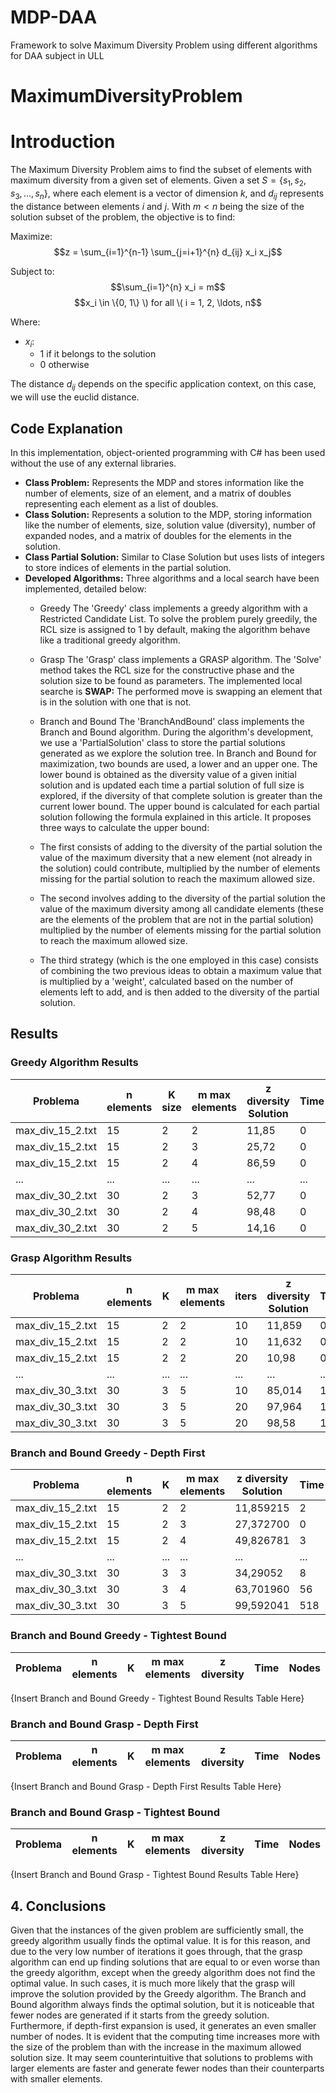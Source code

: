 # MDP-DAA
Framework to solve Maximum Diversity Problem using different algorithms for DAA subject in ULL
# MaximumDiversityProblem

# Introduction

The Maximum Diversity Problem aims to find the subset of elements with maximum diversity from a given set of elements. 
Given a set $S = \{s_1, s_2, s_3, \ldots, s_n\}$, where each element is a vector of dimension $k$, and $d_{ij}$
represents the distance between elements $i$ and $j$. With $m < n$ being the size of the solution subset of the problem, 
the objective is to find:

Maximize: $$z = \sum_{i=1}^{n-1} \sum_{j=i+1}^{n} d_{ij} x_i x_j$$

Subject to:
$$\sum_{i=1}^{n} x_i = m$$
$$x_i \in \{0, 1\} \) for all \( i = 1, 2, \ldots, n$$

Where:
- $x_i$:
  - $1$ if it belongs to the solution
  - $0$ otherwise

The distance $d_{ij}$ depends on the specific application context, on this case, we will use the euclid distance.

## Code Explanation
In this implementation, object-oriented programming with C# has been used without the use of any external libraries.
- **Class Problem:** Represents the MDP and stores information like the number of elements, size of an element, and a matrix of doubles representing each element as a list of doubles.
- **Class Solution:** Represents a solution to the MDP, storing information like the number of elements, size, solution value (diversity), number of expanded nodes, and a matrix of doubles for the elements in the solution.
- **Class Partial Solution:** Similar to Clase Solution but uses lists of integers to store indices of elements in the partial solution.
- **Developed Algorithms:** Three algorithms and a local search have been implemented, detailed below:
  - Greedy
  The 'Greedy' class implements a greedy algorithm with a Restricted Candidate List. To solve the problem purely greedily, the RCL size is assigned to 1 by default, making the algorithm behave like a traditional greedy algorithm.

  - Grasp
  The 'Grasp' class implements a GRASP algorithm. The 'Solve' method takes the RCL size for the constructive phase and the solution size to be found as parameters. The implemented local searche is **SWAP:** The performed move is swapping an element that is in the solution with one that is not.

  - Branch and Bound
  The 'BranchAndBound' class implements the Branch and Bound algorithm. During the algorithm's development, we use a 'PartialSolution' class to store the partial solutions generated as we explore the solution tree. In Branch and Bound for maximization, two bounds are used, a lower and an upper one. The lower bound is obtained as the diversity value of a given initial solution and is updated each time a partial solution of full size is explored, if the diversity of that complete solution is greater than the current lower bound. The upper bound is calculated for each partial solution following the formula explained in this article. It proposes three ways to calculate the upper bound:
  - The first consists of adding to the diversity of the partial solution the value of the maximum diversity that a new element (not already in the solution) could contribute, multiplied by the number of elements missing for the partial solution to reach the maximum allowed size.
  - The second involves adding to the diversity of the partial solution the value of the maximum diversity among all candidate elements (these are the elements of the problem that are not in the partial solution) multiplied by the number of elements missing for the partial solution to reach the maximum allowed size.
  - The third strategy (which is the one employed in this case) consists of combining the two previous ideas to obtain a maximum value that is multiplied by a 'weight', calculated based on the number of elements left to add, and is then added to the diversity of the partial solution.

## Results

### Greedy Algorithm Results

| Problema    | n elements | K size | m max elements | z diversity Solution | Time  |
|-------------|------------|--------|----------------|----------------------|-------|
| max_div_15_2.txt | 15         | 2      | 2              | 11,85     | 0     |
| max_div_15_2.txt | 15         | 2      | 3              | 25,72    | 0     |
| max_div_15_2.txt | 15         | 2      | 4              | 86,59     | 0     |
| ...         | ...        | ...    | ...            | ...                  | ...   |
| max_div_30_2.txt | 30         | 2      | 3              | 52,77     | 0     |
| max_div_30_2.txt | 30         | 2      | 4              | 98,48    | 0     |
| max_div_30_2.txt | 30         | 2      | 5              | 14,16         | 0     |


### Grasp Algorithm Results

| Problema        | n elements | K | m max elements | iters | z diversity Solution | Time |
|-----------------|------------|---|----------------|-------|---------------------|------|
| max_div_15_2.txt | 15        | 2 | 2              | 10    | 11,859              | 0    |
| max_div_15_2.txt | 15        | 2 | 2              | 10    | 11,632              | 0    |
| max_div_15_2.txt | 15        | 2 | 2              | 20    | 10,98               | 0    |
| ...              | ...       |...| ...            | ...   | ...                 | ...  |
| max_div_30_3.txt | 30        | 3 | 5              | 10    | 85,014              | 1    |
| max_div_30_3.txt | 30        | 3 | 5              | 20    | 97,964              | 1    |
| max_div_30_3.txt | 30        | 3 | 5              | 20    | 98,58               | 1    |


### Branch and Bound Greedy - Depth First

| Problema        | n elements | K  | m max elements | z diversity Solution | Time | Nodes |
|-----------------|------------|----|----------------|----------------------|------|-------|
| max_div_15_2.txt | 15         | 2  | 2              | 11,859215             | 2    | 119   |
| max_div_15_2.txt | 15         | 2  | 3              | 27,372700             | 0    | 413   |
| max_div_15_2.txt | 15         | 2  | 4              | 49,826781             | 3    | 1559  |
| ...             | ...        | ...| ...            | ...                  | ...  | ...   |
| max_div_30_3.txt | 30         | 3  | 3              | 34,29052            | 8    | 1831  |
| max_div_30_3.txt | 30         | 3  | 4              | 63,701960         | 56    | 9533 |
| max_div_30_3.txt | 30         | 3  | 5              | 99,592041             | 518   | 52363 |


### Branch and Bound Greedy - Tightest Bound

| Problema | n elements | K | m max elements | z diversity | Time | Nodes |
|----------|------------|---|----------------|-------------|------|-------|
{Insert Branch and Bound Greedy - Tightest Bound Results Table Here}

### Branch and Bound Grasp - Depth First

| Problema | n elements | K | m max elements | z diversity | Time | Nodes |
|----------|------------|---|----------------|-------------|------|-------|
{Insert Branch and Bound Grasp - Depth First Results Table Here}

### Branch and Bound Grasp - Tightest Bound

| Problema | n elements | K | m max elements | z diversity | Time | Nodes |
|----------|------------|---|----------------|-------------|------|-------|
{Insert Branch and Bound Grasp - Tightest Bound Results Table Here}




## 4. Conclusions

Given that the instances of the given problem are sufficiently small, the greedy algorithm usually finds the optimal value. It is for this reason, and due to the very low number of iterations it goes through, that the grasp algorithm can end up finding solutions that are equal to or even worse than the greedy algorithm, except when the greedy algorithm does not find the optimal value. In such cases, it is much more likely that the grasp will improve the solution provided by the Greedy algorithm.
The Branch and Bound algorithm always finds the optimal solution, but it is noticeable that fewer nodes are generated if it starts from the greedy solution. Furthermore, if depth-first expansion is used, it generates an even smaller number of nodes. It is evident that the computing time increases more with the size of the problem than with the increase in the maximum allowed solution size. It may seem counterintuitive that solutions to problems with larger elements are faster and generate fewer nodes than their counterparts with smaller elements.
